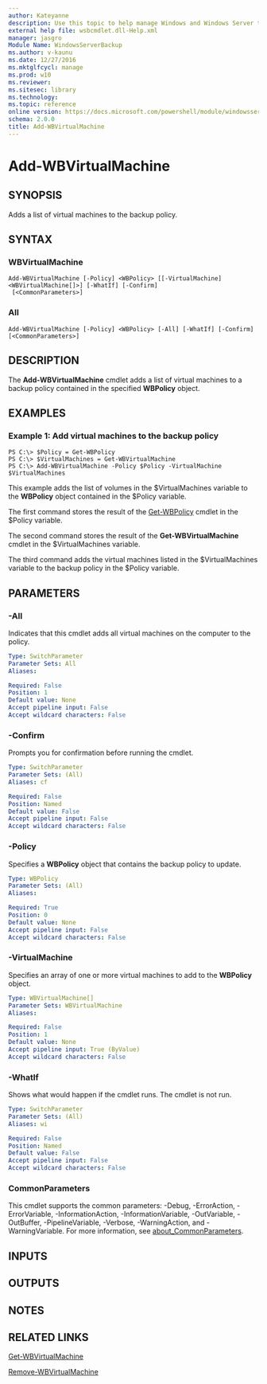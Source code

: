 ```yaml
---
author: Kateyanne
description: Use this topic to help manage Windows and Windows Server technologies with Windows PowerShell.
external help file: wsbcmdlet.dll-Help.xml
manager: jasgro
Module Name: WindowsServerBackup
ms.author: v-kaunu
ms.date: 12/27/2016
ms.mktglfcycl: manage
ms.prod: w10
ms.reviewer: 
ms.sitesec: library
ms.technology: 
ms.topic: reference
online version: https://docs.microsoft.com/powershell/module/windowsserverbackup/add-wbvirtualmachine?view=windowsserver2019-ps&wt.mc_id=ps-gethelp
schema: 2.0.0
title: Add-WBVirtualMachine
---
```


# Add-WBVirtualMachine

## SYNOPSIS
Adds a list of virtual machines to the backup policy.

## SYNTAX

### WBVirtualMachine
```
Add-WBVirtualMachine [-Policy] <WBPolicy> [[-VirtualMachine] <WBVirtualMachine[]>] [-WhatIf] [-Confirm]
 [<CommonParameters>]
```

### All
```
Add-WBVirtualMachine [-Policy] <WBPolicy> [-All] [-WhatIf] [-Confirm] [<CommonParameters>]
```

## DESCRIPTION
The **Add-WBVirtualMachine** cmdlet adds a list of virtual machines to a backup policy contained in the specified **WBPolicy** object.

## EXAMPLES

### Example 1: Add virtual machines to the backup policy
```
PS C:\> $Policy = Get-WBPolicy
PS C:\> $VirtualMachines = Get-WBVirtualMachine
PS C:\> Add-WBVirtualMachine -Policy $Policy -VirtualMachine $VirtualMachines
```

This example adds the list of volumes in the $VirtualMachines variable to the **WBPolicy** object contained in the $Policy variable.

The first command stores the result of the [Get-WBPolicy](./Get-WBPolicy.md) cmdlet in the $Policy variable.

The second command stores the result of the **Get-WBVirtualMachine** cmdlet in the $VirtualMachines variable.

The third command adds the virtual machines listed in the $VirtualMachines variable to the backup policy in the $Policy variable.

## PARAMETERS

### -All
Indicates that this cmdlet adds all virtual machines on the computer to the policy.

```yaml
Type: SwitchParameter
Parameter Sets: All
Aliases: 

Required: False
Position: 1
Default value: None
Accept pipeline input: False
Accept wildcard characters: False
```

### -Confirm
Prompts you for confirmation before running the cmdlet.

```yaml
Type: SwitchParameter
Parameter Sets: (All)
Aliases: cf

Required: False
Position: Named
Default value: False
Accept pipeline input: False
Accept wildcard characters: False
```

### -Policy
Specifies a **WBPolicy** object that contains the backup policy to update.

```yaml
Type: WBPolicy
Parameter Sets: (All)
Aliases: 

Required: True
Position: 0
Default value: None
Accept pipeline input: False
Accept wildcard characters: False
```

### -VirtualMachine
Specifies an array of one or more virtual machines to add to the **WBPolicy** object.

```yaml
Type: WBVirtualMachine[]
Parameter Sets: WBVirtualMachine
Aliases: 

Required: False
Position: 1
Default value: None
Accept pipeline input: True (ByValue)
Accept wildcard characters: False
```

### -WhatIf
Shows what would happen if the cmdlet runs.
The cmdlet is not run.

```yaml
Type: SwitchParameter
Parameter Sets: (All)
Aliases: wi

Required: False
Position: Named
Default value: False
Accept pipeline input: False
Accept wildcard characters: False
```

### CommonParameters
This cmdlet supports the common parameters: -Debug, -ErrorAction, -ErrorVariable, -InformationAction, -InformationVariable, -OutVariable, -OutBuffer, -PipelineVariable, -Verbose, -WarningAction, and -WarningVariable. For more information, see [about_CommonParameters](https://go.microsoft.com/fwlink/?LinkID=113216).

## INPUTS

## OUTPUTS

## NOTES

## RELATED LINKS

[Get-WBVirtualMachine](./Get-WBVirtualMachine.md)

[Remove-WBVirtualMachine](./Remove-WBVirtualMachine.md)

